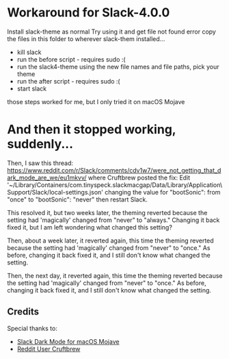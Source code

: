 # Workaround for Slack-4.0.0
Install slack-theme as normal
Try using it and get file not found error
copy the files in this folder to wherever slack-them installed...

- kill slack
- run the before script - requires sudo :(
- run the slack4-theme using the new file names and file paths, pick your theme
- run the after script - requires sudo :(
- start slack

those steps worked for me, but I only tried it on macOS Mojave

# And then it stopped working, suddenly...
Then, I saw this thread: https://www.reddit.com/r/Slack/comments/cdv1w7/were_not_getting_that_dark_mode_are_we/eu1mkvv/ where Cruftbrew posted the fix:
Edit '~/Library/Containers/com.tinyspeck.slackmacgap/Data/Library/Application\ Support/Slack/local-settings.json'
changing the value for "bootSonic": from "once" to "bootSonic": "never"
then restart Slack.

This resolved it, but two weeks later, the theming reverted because the setting had 'magically' changed from "never" to "always."  Changing it back fixed it, but I am left wondering what changed this setting?

Then, about a week later, it reverted again, this time the theming reverted because the setting had 'magically' changed from "never" to "once."  As before, changing it back fixed it, and I still don't know what changed the setting.

Then, the next day, it reverted again, this time the theming reverted because the setting had 'magically' changed from "never" to "once."  As before, changing it back fixed it, and I still don't know what changed the setting. 

## Credits

Special thanks to:

- [Slack Dark Mode for macOS Mojave](https://github.com/LanikSJ/slack-dark-mode)
- [Reddit User Cruftbrew](https://www.reddit.com/user/cruftbrew/)
